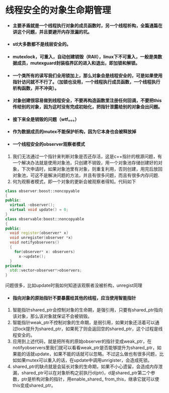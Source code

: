 # 线程安全的对象生命期管理
- #### 主要矛盾就是一个线程执行对象的成员函数时，另一个线程析构，全篇通篇在讲这个问题，并且要避开内存泄漏的坑。
- #### stl大多数都不是线层安全的。
- #### mutexlock，可重入，自动创建销毁（RAII），linux下不可重入，一般是类数据成员，mutexguard封装临界区的进入和退出，即加锁和解锁。
- #### 一个类所有的读写我们全用锁加上，那么对象会是线程安全的，可是如果使用指针访问就不不行了。（加锁也没用，一个线程执行成员函数，一个线程执行析构函数，并不冲突）。
- #### 对象创建很容易做到线程安全，不要再构造函数里注册任何回调，不要把this传给别的对象，因为这时没有完成初始化，把指针泄露给别的对象会出问题。
- #### 接下来全是销毁的问题（wtf。。。）
- #### 作为数据成员的mutex不能保护析构，因为它本身也会被释放掉
- #### 一个线程安全的observer观察者模式
1.  我们无法通过一个指针来判断对象是否还存活，这是c++指针的根源问题，有一个解决办法就是使用对象池，只创建不销毁，用一个对象池存储创建好的对象，下次申请时，如果对象池里有对象，则重复利用，否则创建，用完后放回对象池，可这不是解决问题的方法，并且有很多问题，而且有很多内存问题.
2. 何为观察者模式，即一个对象的更新会被观察者得知。代码如下
```cpp
class observer:boost::noncopyable
{
public:
  virtual ~observer();
  virtual void update() = 0;
}
class observable:boost::noncopyable
{
public:
  void register(observer* x)
  void unregister(observer *x)
  void notifyobservers()
  {
    for(observer* x: observers)
      x->update();
  }
private:
  std::vector<observer*>observers;
}
```
问题很多，比如update时我如何知道该观察者没被析构，unregist同理
- #### 指向对象的原始指针不要暴露给其他的线程，应当使用智能指针
1. 智能指针shared_ptr会控制对象的生命期，是强引用，只要有shared_ptr指向该对象，那么该对象就保证不会被销毁。
2. 智能指针weak_ptr不控制对象的生命期，是弱引用，如果对象还活着可以通过lock提升为shared_ptr，如果死了则会返回空的shared_ptr，这个过程是线程安全的。
3. 应用到上述代码，就是把所有的原始observer的指针变成weak_ptr，在notifyobservers里我们就可以看看weak_ptr是否能够提升为shared_ptr，如果能的话就update，如果不能的话就可以忽略。不过这么做也有很多问题，比如如果mutex可以重入的话，在update中调用unrigister，会造成死锁。
4. shared_ptr的缺点就是会延长对象的生命期，如果不小心遗留，会造成内存泄漏，shared_ptr可以在对象析构之前执行d(ptr)，d是shared_ptr第二个参数，ptr是析构对象的指针，用enable_shared_  from_this，继承它就可以使this变成shared_ptr。
